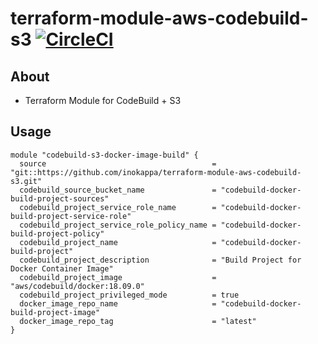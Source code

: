 # terraform-module-aws-codebuild-s3 [![CircleCI](https://circleci.com/gh/inokappa/terraform-module-aws-codebuild-s3.svg?style=svg)](https://circleci.com/gh/inokappa/terraform-module-aws-codebuild-s3)

## About

* Terraform Module for CodeBuild + S3

## Usage

```hcl
module "codebuild-s3-docker-image-build" {
  source                                     = "git::https://github.com/inokappa/terraform-module-aws-codebuild-s3.git"
  codebuild_source_bucket_name               = "codebuild-docker-build-project-sources"
  codebuild_project_service_role_name        = "codebuild-docker-build-project-service-role"
  codebuild_project_service_role_policy_name = "codebuild-docker-build-project-policy"
  codebuild_project_name                     = "codebuild-docker-build-project"
  codebuild_project_description              = "Build Project for Docker Container Image"
  codebuild_project_image                    = "aws/codebuild/docker:18.09.0"
  codebuild_project_privileged_mode          = true
  docker_image_repo_name                     = "codebuild-docker-build-project-image"
  docker_image_repo_tag                      = "latest"
}
```
